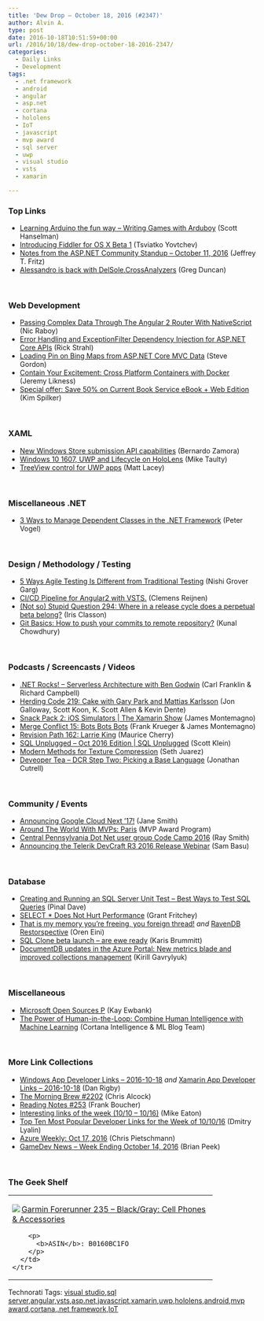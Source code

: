 ```yaml
---
title: 'Dew Drop – October 18, 2016 (#2347)'
author: Alvin A.
type: post
date: 2016-10-18T10:51:59+00:00
url: /2016/10/18/dew-drop-october-18-2016-2347/
categories:
  - Daily Links
  - Development
tags:
  - .net framework
  - android
  - angular
  - asp.net
  - cortana
  - hololens
  - IoT
  - javascript
  - mvp award
  - sql server
  - uwp
  - visual studio
  - vsts
  - xamarin

---
```

### <a name="top"></a>Top Links

  * <a href="http://feeds.hanselman.com/~/212934140/0/scotthanselman~Learning-Arduino-the-fun-way-Writing-Games-with-Arduboy.aspx" target="_blank">Learning Arduino the fun way &#8211; Writing Games with Arduboy</a> (Scott Hanselman)
  * <a href="http://www.telerik.com/blogs/introducing-fiddler-for-os-x-beta-1" target="_blank">Introducing Fiddler for OS X Beta 1</a> (Tsviatko Yovtchev)
  * <a href="https://blogs.msdn.microsoft.com/webdev/2016/10/17/notes-from-the-asp-net-community-standup-october-11-2016/" target="_blank">Notes from the ASP.NET Community Standup – October 11, 2016</a> (Jeffrey T. Fritz)
  * <a href="https://channel9.msdn.com/coding4fun/blog/Alessandro-is-back-with-DelSoleCrossAnalyzers?WT.mc_id=DX_MVP4025064" target="_blank">Alessandro is back with DelSole.CrossAnalyzers</a> (Greg Duncan)

&nbsp;

### <a name="web"></a>Web Development

  * <a href="https://www.thepolyglotdeveloper.com/2016/10/passing-complex-data-angular-2-router-nativescript/" target="_blank">Passing Complex Data Through The Angular 2 Router With NativeScript</a> (Nic Raboy)
  * <a href="http://feedproxy.google.com/~r/RickStrahl/~3/2E40bTyRVnQ/Error-Handling-and-ExceptionFilter-Dependency-Injection-for-ASPNET-Core-APIs" target="_blank">Error Handling and ExceptionFilter Dependency Injection for ASP.NET Core APIs</a> (Rick Strahl)
  * <a href="https://www.stevejgordon.co.uk/loading-pin-on-bing-maps-from-asp-net-core-mvc-data" target="_blank">Loading Pin on Bing Maps from ASP.NET Core MVC Data</a> (Steve Gordon)
  * <a href="http://developer.telerik.com/featured/contain-excitement-cross-platform-containers-docker/" target="_blank">Contain Your Excitement: Cross Platform Containers with Docker</a> (Jeremy Likness)
  * <a href="https://blogs.msdn.microsoft.com/microsoft_press/2016/10/17/special-offer-save-50-on-current-book-service-ebook-web-edition/" target="_blank">Special offer: Save 50% on Current Book Service eBook + Web Edition</a> (Kim Spilker)

&nbsp;

### <a name="silverlight"></a>XAML

  * <a href="https://blogs.windows.com/buildingapps/2016/10/17/new-windows-store-submission-api-capabilities/?WT.mc_id=DX_MVP4025064" target="_blank">New Windows Store submission API capabilities</a> (Bernardo Zamora)
  * <a href="http://feedproxy.google.com/~r/mtaulty/~3/Ra6O4-H36zQ/" target="_blank">Windows 10 1607, UWP and Lifecycle on HoloLens</a> (Mike Taulty)
  * <a href="http://feedproxy.google.com/~r/MattLacey/~3/yegL0klQz4U/treeview-control-for-uwp-apps.html" target="_blank">TreeView control for UWP apps</a> (Matt Lacey)

&nbsp;

### <a name="dotnet"></a>Miscellaneous .NET

  * <a href="https://visualstudiomagazine.com/articles/2016/10/01/manage-dependent-classes.aspx" target="_blank">3 Ways to Manage Dependent Classes in the .NET Framework</a> (Peter Vogel)

&nbsp;

### <a name="design"></a>Design / Methodology / Testing

  * <a href="https://www.stickyminds.com/article/5-ways-agile-testing-different-traditional-testing" target="_blank">5 Ways Agile Testing Is Different from Traditional Testing</a> (Nishi Grover Garg)
  * <a href="http://feedproxy.google.com/~r/clemensreijnen/qzrF/~3/u0uqk9Y9Qlw/post.aspx" target="_blank">CI/CD Pipeline for Angular2 with VSTS.</a> (Clemens Reijnen)
  * <a href="http://irisclasson.com/2016/10/17/not-so-stupid-question-294-where-in-a-release-cycle-does-a-perpetual-beta-belong/" target="_blank">(Not so) Stupid Question 294: Where in a release cycle does a perpetual beta belong?</a> (Iris Classon)
  * <a href="http://feedproxy.google.com/~r/kunal2383/~3/vgu7PK-TbYU/git-cheatsheet-git-push.html" target="_blank">Git Basics: How to push your commits to remote repository?</a> (Kunal Chowdhury)

&nbsp;

### <a name="podcasts"></a>Podcasts / Screencasts / Videos

  * <a href="http://www.dotnetrocks.com/default.aspx?ShowNum=1362" target="_blank">.NET Rocks! &#8211; Serverless Architecture with Ben Godwin</a> (Carl Franklin & Richard Campbell)
  * <a href="http://feedproxy.google.com/~r/HerdingCode/~3/laAMz-fLwM8/" target="_blank">Herding Code 219: Cake with Gary Park and Mattias Karlsson</a> (Jon Galloway, Scott Koon, K. Scott Allen & Kevin Dente)
  * <a href="https://channel9.msdn.com/Shows/XamarinShow/Snack-Pack-2-iOS-Simulators?WT.mc_id=DX_MVP4025064" target="_blank">Snack Pack 2: iOS Simulators | The Xamarin Show</a> (James Montemagno)
  * <a href="http://www.mergeconflict.fm/episodes/49743-merge-conflict-15-bots-bots-bots" target="_blank">Merge Conflict 15: Bots Bots Bots</a> (Frank Krueger & James Montemagno)
  * <a href="http://revisionpath.simplecast.fm/episodes/44849-162-larrie-king" target="_blank">Revision Path 162: Larrie King</a> (Maurice Cherry)
  * <a href="https://channel9.msdn.com/Shows/SQL-Unplugged/SQL-Unplugged-Oct-2016-Edition?WT.mc_id=DX_MVP4025064" target="_blank">SQL Unplugged &#8211; Oct 2016 Edition | SQL Unplugged</a> (Scott Klein)
  * <a href="https://channel9.msdn.com/Blogs/Seth-Juarez/Modern-Methods-for-Texture-Compression?WT.mc_id=DX_MVP4025064" target="_blank">Modern Methods for Texture Compression</a> (Seth Juarez)
  * <a href="http://feedproxy.google.com/~r/DeveloperTea/~3/F1InI-bOoIs/49854-dcr-step-two-picking-a-base-language" target="_blank">Deveoper Tea &#8211; DCR Step Two: Picking a Base Language</a> (Jonathan Cutrell)

&nbsp;

### <a name="events"></a>Community / Events

  * <a href="http://feedproxy.google.com/~r/GoogleforWork/~3/_K7E-3GyuHA/announcing-google-cloud-next-17.html" target="_blank">Announcing Google Cloud Next ’17!</a> (Jane Smith)
  * <a href="https://blogs.msdn.microsoft.com/mvpawardprogram/2016/10/17/around-the-world-with-mvps-paris/" target="_blank">Around The World With MVPs: Paris</a> (MVP Award Program)
  * <a href="http://feedproxy.google.com/~r/geekswithblogs/~3/PehhbK0ANYI/197683.aspx" target="_blank">Central Pennsylvania Dot Net user group Code Camp 2016</a> (Ray Smith)
  * <a href="http://tracking.feedpress.it/link/10828/4648214" target="_blank">Announcing the Telerik DevCraft R3 2016 Release Webinar</a> (Sam Basu)

&nbsp;

### <a name="sql"></a>Database

  * <a href="http://blog.sqlauthority.com/2016/10/18/creating-running-sql-server-unit-test-best-ways-test-sql-queries/" target="_blank">Creating and Running an SQL Server Unit Test – Best Ways to Test SQL Queries</a> (Pinal Dave)
  * <a href="http://www.sqlservercentral.com/blogs/scarydba/2016/10/17/select-does-not-hurt-performance/" target="_blank">SELECT * Does Not Hurt Performance</a> (Grant Fritchey)
  * <a href="http://feedproxy.google.com/~r/AyendeRahien/~3/cDrj7va-1jE/that-is-my-memory-youre-freeing-you-foreign-thread" target="_blank">That is my memory you’re freeing, you foreign thread!</a> _and_ <a href="http://feedproxy.google.com/~r/AyendeRahien/~3/NJ6rSb1XqKc/ravendb-restorspective" target="_blank">RavenDB Restorspective</a> (Oren Eini)
  * <a href="http://www.red-gate.com/blog/redgate-products/sql-clone-beta" target="_blank">SQL Clone beta launch – are ewe ready</a> (Karis Brummitt)
  * <a href="https://azure.microsoft.com/blog/documentdb-portal-updates-improved-collections-management-and-new-metrics-page/" target="_blank">DocumentDB updates in the Azure Portal: New metrics blade and improved collections management</a> (Kirill Gavrylyuk)

&nbsp;

### <a name="misc"></a>Miscellaneous

  * <a href="http://www.i-programmer.info/news/98-languages/10186-microsoft-open-sources-p.html" target="_blank">Microsoft Open Sources P</a> (Kay Ewbank)
  * <a href="https://blogs.technet.microsoft.com/machinelearning/2016/10/17/the-power-of-human-in-the-loop-combine-human-intelligence-with-machine-learning/" target="_blank">The Power of Human-in-the-Loop: Combine Human Intelligence with Machine Learning</a> (Cortana Intelligence & ML Blog Team)

&nbsp;

### <a name="links"></a>More Link Collections

  * <a href="http://windowsappdev.com/2016/10/windows-app-developer-links-2016-10-18/" target="_blank">Windows App Developer Links &#8211; 2016-10-18</a> _and_ <a href="http://allaboutxamarin.com/2016/10/xamarin-app-developer-links-2016-10-18/" target="_blank">Xamarin App Developer Links &#8211; 2016-10-18</a> (Dan Rigby)
  * <a href="http://feedproxy.google.com/~r/ReflectivePerspective/~3/jSKdnu0wTEk/" target="_blank">The Morning Brew #2202</a> (Chris Alcock)
  * <a href="http://www.frankysnotes.com/2016/10/reading-notes-253.html" target="_blank">Reading Notes #253</a> (Frank Boucher)
  * <a href="https://samestuffdifferentday.com/2016/10/17/interesting-links-of-the-week-1010-1016/" target="_blank">Interesting links of the week (10/10 – 10/16)</a> (Mike Eaton)
  * <a href="http://www.lyalin.com/2016/10/17/top-ten-most-popular-developer-links-for-the-week-of-101016/" target="_blank">Top Ten Most Popular Developer Links for the Week of 10/10/16</a> (Dmitry Lyalin)
  * <a href="https://buildazure.com/2016/10/17/azure-weekly-oct-17-2016/" target="_blank">Azure Weekly: Oct 17, 2016</a> (Chris Pietschmann)
  * <a href="http://feedproxy.google.com/~r/BrianPeek/~3/xRHyetvwMLI/post.aspx" target="_blank">GameDev News &#8211; Week Ending October 14, 2016</a> (Brian Peek)

&nbsp;

### <a name="shelf"></a>The Geek Shelf

<div id="scid:7dc1bd33-94bd-46fd-a20b-0131235bcd47:f668b3ae-f219-43c8-bff0-6e9653bad016" class="wlWriterEditableSmartContent" style="float: none; padding-bottom: 0px; padding-top: 0px; padding-left: 0px; margin: 0px; display: inline; padding-right: 0px">
  <table cellspacing="0" cellpadding="2" width="400" border="0" unselectable="on">
    <tr>
      <td valign="top" width="400">
        <p>
          <a title="Garmin Forerunner 235 - Black/Gray: Cell Phones & Accessories" href="http://www.amazon.com/exec/obidos/ASIN/B0160BC1FO/amavin-20"><img data-recalc-dims="1" decoding="async" src="https://i0.wp.com/images.amazon.com/images/P/B0160BC1FO.01.MZZZZZZZ.jpg?w=660" border="0" align="left" style="float:left" />Garmin Forerunner 235 &#8211; Black/Gray: Cell Phones & Accessories</a>
        </p>
        
        <p>
          <b>ASIN</b>: B0160BC1FO
        </p>
      </td>
    </tr>
  </table>
</div>

<div id="scid:77ECF5F8-D252-44F5-B4EB-D463C5396A79:28040c8b-ccb3-4309-b0bc-1b61cb481ef1" class="wlWriterEditableSmartContent" style="float: none; padding-bottom: 0px; padding-top: 0px; padding-left: 0px; margin: 0px; display: inline; padding-right: 0px">
  Technorati Tags: <a href="http://technorati.com/tags/visual+studio" rel="tag">visual studio</a>,<a href="http://technorati.com/tags/sql+server" rel="tag">sql server</a>,<a href="http://technorati.com/tags/angular" rel="tag">angular</a>,<a href="http://technorati.com/tags/vsts" rel="tag">vsts</a>,<a href="http://technorati.com/tags/asp.net" rel="tag">asp.net</a>,<a href="http://technorati.com/tags/javascript" rel="tag">javascript</a>,<a href="http://technorati.com/tags/xamarin" rel="tag">xamarin</a>,<a href="http://technorati.com/tags/uwp" rel="tag">uwp</a>,<a href="http://technorati.com/tags/hololens" rel="tag">hololens</a>,<a href="http://technorati.com/tags/android" rel="tag">android</a>,<a href="http://technorati.com/tags/mvp+award" rel="tag">mvp award</a>,<a href="http://technorati.com/tags/cortana" rel="tag">cortana</a>,<a href="http://technorati.com/tags/.net+framework" rel="tag">.net framework</a>,<a href="http://technorati.com/tags/IoT" rel="tag">IoT</a>
</div>